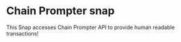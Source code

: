 # Chain Prompter snap

This Snap accesses Chain Prompter API to provide human readable transactions!
